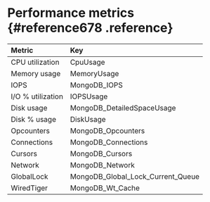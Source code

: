 # Performance metrics {#reference678 .reference}

|Metric|Key|
|:-----|:--|
|CPU utilization|CpuUsage|
|Memory usage|MemoryUsage|
|IOPS|MongoDB\_IOPS|
|I/O % utilization|IOPSUsage|
|Disk usage|MongoDB\_DetailedSpaceUsage|
|Disk % usage|DiskUsage|
|Opcounters|MongoDB\_Opcounters|
|Connections|MongoDB\_Connections|
|Cursors|MongoDB\_Cursors|
|Network|MongoDB\_Network|
|GlobalLock|MongoDB\_Global\_Lock\_Current\_Queue|
|WiredTiger|MongoDB\_Wt\_Cache|

